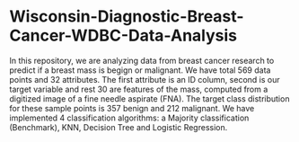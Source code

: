 # Wisconsin-Diagnostic-Breast-Cancer-WDBC-Data-Analysis

In this repository, we are analyzing data from breast cancer research to predict if a breast mass is begign or malignant. We have total 569 data points and 32 attributes. The first attribute is an ID column, second is our target variable and rest 30 are features of the mass, computed from a digitized image of a fine needle aspirate (FNA). The target class distribution for these sample points is 357 benign and 212 malignant.
We have implemented 4 classification algorithms: a Majority classification (Benchmark), KNN, Decision Tree and Logistic Regression.
